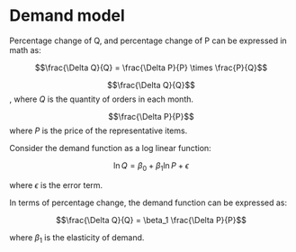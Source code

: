 # Demand model

Percentage change of Q, and percentage change of P can be expressed in math as:

$$\frac{\Delta Q}{Q} = \frac{\Delta P}{P} \times \frac{P}{Q}$$

$$\frac{\Delta Q}{Q}$$, 
where $Q$ is the quantity of orders in each month. 

$$\frac{\Delta P}{P}$$
where $P$ is the price of the representative items.

Consider the demand function as a log linear function:

$$\ln Q = \beta_0 + \beta_1 \ln P + \epsilon$$

where $\epsilon$ is the error term. 

In terms of percentage change, the demand function can be expressed as:

$$\frac{\Delta Q}{Q} = \beta_1 \frac{\Delta P}{P}$$

where $\beta_1$ is the elasticity of demand.
